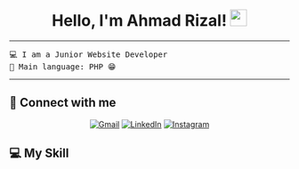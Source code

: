 <h1 align="center">
Hello, I'm Ahmad Rizal!
	<a href="https://github.com/zaarepo" target="_self">
		<img src="https://media.giphy.com/media/hvRJCLFzcasrR4ia7z/giphy.gif" width="30">
	</a>
</h1>

<hr>

<pre>
💻 I am a Junior Website Developer
🌟 Main language: PHP 😁
</pre>
<hr>

## 🤝 Connect with me

<p align="center">
	<a href="mailto:rizalajipermana@gmail.com"><img img src="https://img.shields.io/badge/gmail-%23EA4335.svg?style=plastic&logo=gmail&logoColor=white" alt="Gmail"/></a>
	<a href="https://www.facebook.com/profile.php?id=100021684815269"><img src="https://img.shields.io/badge/facebook-%230A66C2.svg?style=plastic&logo=linkedin&logoColor=white" alt="LinkedIn"/></a>
    <a href="https://www.instagram.com/ahmdrizaalll"><img src="https://img.shields.io/badge/Instagram-%23E4405F.svg?style=plastic&logo=instagram&logoColor=white" alt="Instagram"/></a>
</p>

## 💻 My Skill

